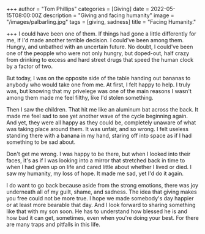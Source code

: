 +++
author = "Tom Phillips"
categories = [Giving]
date = 2022-05-15T08:00:00Z
description = "Giving and facing humanity"
image = "/images/palbarling.jpg"
tags = [giving, sadness]
title = "Facing Humanity."

+++
I could have been one of them. If things had gone a little differently for me, if I'd made another terrible decision. I could've been among them. Hungry, and unbathed with an uncertain future. No doubt, I could've been one of the peopple who were not only hungry, but doped-out, half crazy from drinking to excess and hard street drugs that speed the human clock by a factor of two.

But today, I was on the opposite side of the table handing out bananas to anybody who would take one from me. At first, I felt happy to help. I truly was, but knowing that my privelege was one of the main reasons I wasn't among them made me feel filthy, like I'd stolen something.

Then I saw the children. That hit me like an aluminum bat across the back. It made me feel sad to see yet another wave of the cycle beginning again. And yet, they were all happy as they could be, completely unaware of what was taking place around them. It was unfair, and so wrong. I felt useless standing there with a banana in my hand, staring off into space as if I had something to be sad about.

Don't get me wrong. I was happy to be there, but when I looked into their faces, it's as if I was looking into a mirror that stretched back in time to when I had given up on life and cared little about whether I lived or died. I saw my humanity, my loss of hope. It made me sad, yet I'd do it again.

I do want to go back because aside from the strong emotions, there was joy underneath all of my guilt, shame, and sadness. The idea that giving makes you free could not be more true. I hope we made somebody's day happier or at least more bearable that day. And I look forward to sharing something like that with my son soon. He has to understand how blessed he is and how bad it can get, sometimes, even when you're doing your best. For there are many traps and pitfalls in this life.

